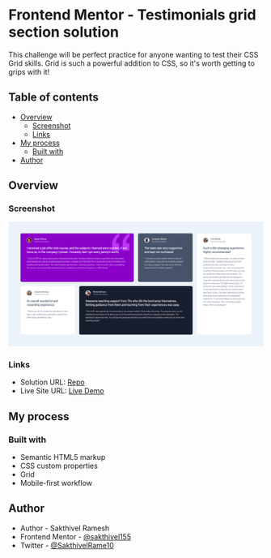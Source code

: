 # Frontend Mentor - Testimonials grid section solution

This challenge will be perfect practice for anyone wanting to test their CSS Grid skills. Grid is such a powerful addition to CSS, so it's worth getting to grips with it!

## Table of contents

- [Overview](#overview)
  - [Screenshot](#screenshot)
  - [Links](#links)
- [My process](#my-process)
  - [Built with](#built-with)
- [Author](#author)


## Overview

### Screenshot

![](./preview.png)
 
### Links

- Solution URL: [Repo](https://github.com/sakthivel155/social-links-profile-main)
- Live Site URL: [Live Demo](https://sakthivel155.github.io/social-links-profile-main/)

## My process

### Built with

- Semantic HTML5 markup
- CSS custom properties
- Grid
- Mobile-first workflow

## Author

- Author - Sakthivel Ramesh
- Frontend Mentor - [@sakthivel155](https://www.frontendmentor.io/profile/sakthivel155)
- Twitter - [@SakthivelRame10](https://x.com/SakthivelRame10)

